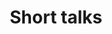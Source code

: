 ---
title: "Short talks"
time: 13:30 - 14:00
type: session
session_type: presentations
weight: 5
talks:
    "Room 1":
        - 132-change-wings-on-the-fly-how-we-replaced-a-system-that-handles-several-million-euro-turnover-with-zero-downtime
    "Room 2":
        - 9-transpiling-our-way-into-the-future
    "Room 3":
        - 149-digital-transformasjon-i-nav
    "Room 4":
        - 161-reduce-the-cognitive-load-and-speed-up-your-team
---